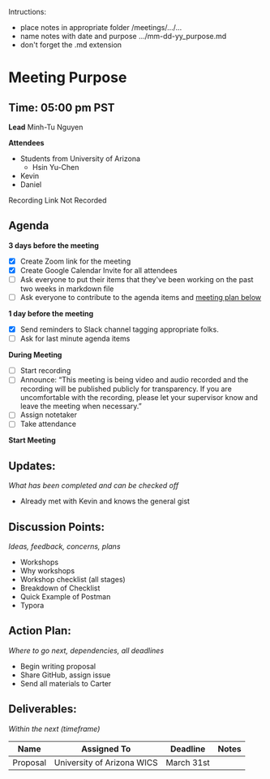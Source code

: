 Intructions:

* place notes in appropriate folder /meetings/.../...
* name notes with date and purpose .../mm-dd-yy_purpose.md
* don't forget the .md extension

# Meeting Purpose

## Time: 05:00 pm PST

**Lead**
Minh-Tu Nguyen

**Attendees**

* Students from University of Arizona
  * Hsin Yu-Chen
* Kevin
* Daniel

Recording Link 
Not Recorded

## Agenda

**3 days before the meeting**

- [x] Create Zoom link for the meeting
- [x] Create Google Calendar Invite for all attendees
- [ ] Ask everyone to put their items that they've been working on the past two weeks in markdown file
- [ ] Ask everyone to contribute to the agenda items and [meeting plan below](https://github.com/shreyagupta98/people/blob/master/meeting_template.md#updates)

**1 day before the meeting**

- [x] Send reminders to Slack channel tagging appropriate folks. 
- [ ] Ask for last minute agenda items

**During Meeting**

- [ ] Start recording
- [ ] Announce:
  “This meeting is being video and audio recorded and the recording will be published publicly for transparency. If you are uncomfortable with the recording, please let your supervisor know and leave the meeting when necessary.”
- [ ] Assign notetaker
- [ ] Take attendance

**Start Meeting**

## Updates:

*What has been completed and can be checked off*

* Already met with Kevin and knows the general gist 

## Discussion Points:

*Ideas, feedback, concerns, plans*

* Workshops
* Why workshops
* Workshop checklist (all stages)
* Breakdown of Checklist
* Quick Example of Postman
* Typora

## Action Plan:

*Where to go next, dependencies, all deadlines*

* Begin writing proposal
* Share GitHub, assign issue
* Send all materials to Carter

## Deliverables:

*Within the next (timeframe)*

| Name     | Assigned To                | Deadline   | Notes |
| -------- | -------------------------- | ---------- | ----- |
| Proposal | University of Arizona WICS | March 31st |       |

